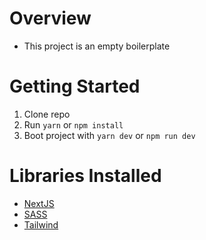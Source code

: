 # Overview

- This project is an empty boilerplate

# Getting Started

1. Clone repo
2. Run `yarn` or `npm install`
3. Boot project with `yarn dev` or `npm run dev`

# Libraries Installed

- [NextJS](https://github.com/vercel/next.js/)
- [SASS](https://github.com/sass/sass)
- [Tailwind](https://github.com/tailwindlabs/tailwindcss)
